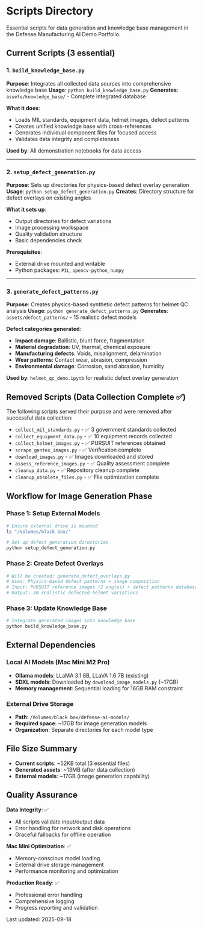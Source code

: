 # Scripts Directory

Essential scripts for data generation and knowledge base management in the Defense Manufacturing AI Demo Portfolio.

## Current Scripts (3 essential)

### **1. `build_knowledge_base.py`**
**Purpose**: Integrates all collected data sources into comprehensive knowledge base
**Usage**: `python build_knowledge_base.py`
**Generates**: `assets/knowledge_base/` - Complete integrated database

**What it does**:
- Loads MIL standards, equipment data, helmet images, defect patterns
- Creates unified knowledge base with cross-references
- Generates individual component files for focused access
- Validates data integrity and completeness

**Used by**: All demonstration notebooks for data access

---

### **2. `setup_defect_generation.py`**
**Purpose**: Sets up directories for physics-based defect overlay generation
**Usage**: `python setup_defect_generation.py`
**Creates**: Directory structure for defect overlays on existing angles

**What it sets up**:
- Output directories for defect variations
- Image processing workspace
- Quality validation structure
- Basic dependencies check

**Prerequisites**:
- External drive mounted and writable
- Python packages: `PIL`, `opencv-python`, `numpy`

---

### **3. `generate_defect_patterns.py`**
**Purpose**: Creates physics-based synthetic defect patterns for helmet QC analysis
**Usage**: `python generate_defect_patterns.py`
**Generates**: `assets/defect_patterns/` - 15 realistic defect models

**Defect categories generated**:
- **Impact damage**: Ballistic, blunt force, fragmentation
- **Material degradation**: UV, thermal, chemical exposure
- **Manufacturing defects**: Voids, misalignment, delamination
- **Wear patterns**: Contact wear, abrasion, compression
- **Environmental damage**: Corrosion, sand abrasion, humidity

**Used by**: `helmet_qc_demo.ipynb` for realistic defect overlay generation

## Removed Scripts (Data Collection Complete ✅)

The following scripts served their purpose and were removed after successful data collection:

- `collect_mil_standards.py` - ✅ 3 government standards collected
- `collect_equipment_data.py` - ✅ 10 equipment records collected
- `collect_helmet_images.py` - ✅ PURSUIT references obtained
- `scrape_gentex_images.py` - ✅ Verification complete
- `download_images.py` - ✅ Images downloaded and stored
- `assess_reference_images.py` - ✅ Quality assessment complete
- `cleanup_data.py` - ✅ Repository cleanup complete
- `cleanup_obsolete_files.py` - ✅ File optimization complete

## Workflow for Image Generation Phase

### **Phase 1: Setup External Models**
```bash
# Ensure external drive is mounted
ls "/Volumes/black box/"

# Set up defect generation directories
python setup_defect_generation.py
```

### **Phase 2: Create Defect Overlays**
```python
# Will be created: generate_defect_overlays.py
# Uses: Physics-based defect patterns + image composition
# Input: PURSUIT reference images (2 angles) + defect patterns database
# Output: 30 realistic defected helmet variations
```

### **Phase 3: Update Knowledge Base**
```bash
# Integrate generated images into knowledge base
python build_knowledge_base.py
```

## External Dependencies

### **Local AI Models** (Mac Mini M2 Pro)
- **Ollama models**: LLaMA 3.1 8B, LLaVA 1.6 7B (existing)
- **SDXL models**: Downloaded by `download_image_models.py` (~17GB)
- **Memory management**: Sequential loading for 16GB RAM constraint

### **External Drive Storage**
- **Path**: `/Volumes/black box/defense-ai-models/`
- **Required space**: ~17GB for image generation models
- **Organization**: Separate directories for each model type

## File Size Summary
- **Current scripts**: ~52KB total (3 essential files)
- **Generated assets**: ~13MB (after data collection)
- **External models**: ~17GB (image generation capability)

## Quality Assurance

**Data Integrity**: ✅
- All scripts validate input/output data
- Error handling for network and disk operations
- Graceful fallbacks for offline operation

**Mac Mini Optimization**: ✅
- Memory-conscious model loading
- External drive storage management
- Performance monitoring and optimization

**Production Ready**: ✅
- Professional error handling
- Comprehensive logging
- Progress reporting and validation

Last updated: 2025-09-18